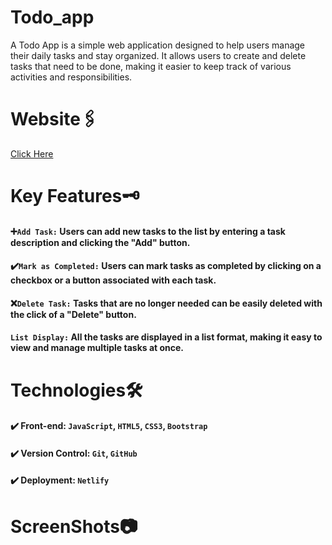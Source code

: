 # Todo_app
A Todo App is a simple web application designed to help users manage their daily tasks and stay organized. It allows users to create and delete tasks that need to be done, making it easier to keep track of various activities and responsibilities.

# Website🖇️
[Click Here](https://parthtodoapp.netlify.app/)

# Key Features🗝️
#### ➕`Add Task:` Users can add new tasks to the list by entering a task description and clicking the "Add" button.
#### ✔️`Mark as Completed:` Users can mark tasks as completed by clicking on a checkbox or a button associated with each task.
#### ❌`Delete Task:` Tasks that are no longer needed can be easily deleted with the click of a "Delete" button.
#### `List Display:` All the tasks are displayed in a list format, making it easy to view and manage multiple tasks at once.

# Technologies🛠️
#### ✔️ Front-end: `JavaScript`, `HTML5`, `CSS3`, `Bootstrap`
#### ✔️ Version Control: `Git`, `GitHub`
#### ✔️ Deployment: `Netlify`

# ScreenShots📷

